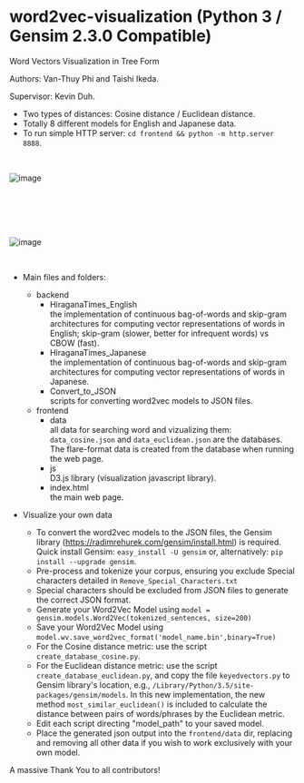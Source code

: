 # word2vec-visualization (Python 3 / Gensim 2.3.0 Compatible)
Word Vectors Visualization in Tree Form

Authors: Van-Thuy Phi and Taishi Ikeda.

Supervisor: Kevin Duh.

- Two types of distances: Cosine distance / Euclidean distance.
- Totally 8 different models for English and Japanese data.
- To run simple HTTP server: `cd frontend && python -m http.server 8888`.
<br>

![image](https://user-images.githubusercontent.com/49181231/85414036-90fe3980-b5a6-11ea-81e8-613417d4d472.png)

<br>
<br>
<br>
<br>

![image](https://user-images.githubusercontent.com/49181231/85414018-8a6fc200-b5a6-11ea-81ec-16fb9396e790.png)


<br>

- Main files and folders:
	+ backend<br>
		+ HiraganaTimes_English<br>
			the implementation of continuous bag-of-words and skip-gram architectures for computing vector representations of words in English; skip-gram (slower, better for infrequent words) vs CBOW (fast).
		+ HiraganaTimes_Japanese<br>
			the implementation of continuous bag-of-words and skip-gram architectures for computing vector representations of words in Japanese.
		+ Convert_to_JSON <br>
			scripts for converting word2vec models to JSON files.
	+ frontend<br>
		+ data<br>
			all data for searching word and vizualizing them: `data_cosine.json` and `data_euclidean.json` are the databases. The flare-format data is created from the database when running the web page.
		+ js<br>
			D3.js library (visualization javascript library).
		+ index.html<br>
			the main web page.

- Visualize your own data
	+ To convert the word2vec models to the JSON files, the Gensim library (https://radimrehurek.com/gensim/install.html) is required.
	Quick install Gensim: `easy_install -U gensim` or, alternatively: `pip install --upgrade gensim`.
	+ Pre-process and tokenize your corpus, ensuring you exclude Special characters detailed in `Remove_Special_Characters.txt`
    + Special characters should be excluded from JSON files to generate the correct JSON format.
	+ Generate your Word2Vec Model using `model = gensim.models.Word2Vec(tokenized_sentences, size=200)`
	+ Save your Word2Vec Model using `model.wv.save_word2vec_format('model_name.bin',binary=True)`
	+ For the Cosine distance metric: use the script `create_database_cosine.py`.
	+ For the Euclidean distance metric: use the script `create_database_euclidean.py`, and copy the file `keyedvectors.py` to Gensim library's location, e.g., `/Library/Python/3.5/site-packages/gensim/models`. In this new implementation, the new method `most_similar_euclidean()` is included to calculate the distance between pairs of words/phrases by the Euclidean metric.
	+ Edit each script directing "model_path" to your saved model.
	+ Place the generated json output into the `frontend/data` dir, replacing and removing all other data if you wish to work exclusively with your own model.

A massive Thank You to all contributors!
